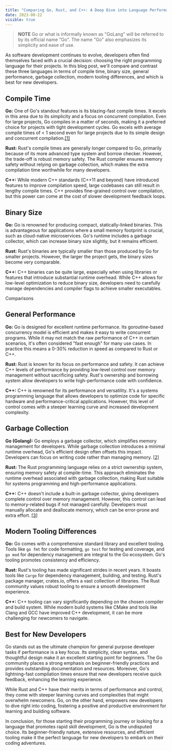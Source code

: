 ```yaml
---
title: "Comparing Go, Rust, and C++: A Deep Dive into Language Performance and Tooling"
date: 2023-08-22
visible: true
---
```


> **NOTE**
Go or what is informally known as "GoLang" will be referred to by its official name "Go". The name "Go" also emphasizes its simplicity and ease of use.

As software development continues to evolve, developers often find themselves faced with a crucial decision: choosing the right programming language for their projects. In this blog post, we'll compare and contrast these three languages in terms of compile time, binary size, general performance, garbage collection, modern tooling differences, and which is best for new developers.

## Compile Time

**Go:** One of Go's standout features is its blazing-fast compile times. It excels in this area due to its simplicity and a focus on concurrent compilation. Even for large projects, Go compiles in a matter of seconds, making it a preferred choice for projects with tight development cycles. Go excels with average compile times of < 1 second even for large projects due to its simple design and concurrent compilation.[[1]](https://benchmarksgame-team.pages.debian.net/benchmarksgame/fastest/rust-go.html)

**Rust:** Rust's compile times are generally longer compared to Go, primarily because of its more advanced type system and borrow checker. However, the trade-off is robust memory safety. The Rust compiler ensures memory safety without relying on garbage collection, which makes the extra compilation time worthwhile for many developers.

**C++:** While modern C++ standards (C++11 and beyond) have introduced features to improve compilation speed, large codebases can still result in lengthy compile times. C++ provides fine-grained control over compilation, but this power can come at the cost of slower development feedback loops.

## Binary Size

**Go:** Go is renowned for producing compact, statically-linked binaries. This is advantageous for applications where a small memory footprint is crucial, such as cloud-native microservices. Go's runtime includes a garbage collector, which can increase binary size slightly, but it remains efficient.

**Rust:** Rust's binaries are typically smaller than those produced by Go for smaller projects. However, the larger the project gets, the binary sizes become very comparable.

**C++:** C++ binaries can be quite large, especially when using libraries or features that introduce substantial runtime overhead. While C++ allows for low-level optimization to reduce binary size, developers need to carefully manage dependencies and compiler flags to achieve smaller executables.

Comparisons

## General Performance

**Go:** Go is designed for excellent runtime performance. Its goroutine-based concurrency model is efficient and makes it easy to write concurrent programs. While it may not match the raw performance of C++ in certain scenarios, it's often considered "fast enough" for many use cases. In practice this means a 0-30% reduction in speed as compared to Rust or C++.

**Rust:** Rust is known for its focus on performance and safety. It can achieve C++ levels of performance by providing low-level control over memory management without sacrificing safety. Rust's ownership and borrowing system allow developers to write high-performance code with confidence.

**C++:** C++ is renowned for its performance and versatility. It's a systems programming language that allows developers to optimize code for specific hardware and performance-critical applications. However, this level of control comes with a steeper learning curve and increased development complexity.

## Garbage Collection

**Go (Golang):** Go employs a garbage collector, which simplifies memory management for developers. While garbage collection introduces a minimal runtime overhead, Go's efficient design often offsets this impact. Developers can focus on writing code rather than managing memory. [[2]](https://tip.golang.org/doc/gc-guide)

**Rust:** The Rust programming language relies on a strict ownership system, ensuring memory safety at compile-time. This approach eliminates the runtime overhead associated with garbage collection, making Rust suitable for systems programming and high-performance applications.

**C++:** C++ doesn't include a built-in garbage collector, giving developers complete control over memory management. However, this control can lead to memory-related bugs if not managed carefully. Developers must manually allocate and deallocate memory, which can be error-prone and extra effort. [[3]](https://stackoverflow.com/questions/4687310/memory-allocation-in-c)

## Modern Tooling Differences

**Go:** Go comes with a comprehensive standard library and excellent tooling. Tools like `go fmt` for code formatting, `go test` for testing and coverage, and `go mod` for dependency management are integral to the Go ecosystem. Go's tooling promotes consistency and efficiency.

**Rust:** Rust's tooling has made significant strides in recent years. It boasts tools like `Cargo` for dependency management, building, and testing. Rust's package manager, crates.io, offers a vast collection of libraries. The Rust community values robust tooling to ensure a smooth development experience.

**C++:** C++ tooling can vary significantly depending on the chosen compiler and build system. While modern build systems like CMake and tools like Clang and GCC have improved C++ development, it can be more challenging for newcomers to navigate.

## Best for New Developers

Go stands out as the ultimate champion for general purpose developer tasks if performance is a key focus. Its simplicity, clean syntax, and thoughtful design make it an excellent starting point for beginners. The Go community places a strong emphasis on beginner-friendly practices and provides outstanding documentation and resources. Moreover, Go's lightning-fast compilation times ensure that new developers receive quick feedback, enhancing the learning experience.

While Rust and C++ have their merits in terms of performance and control, they come with steeper learning curves and complexities that might overwhelm newcomers. Go, on the other hand, empowers new developers to dive right into coding, fostering a positive and productive environment for learning and building software.

In conclusion, for those starting their programming journey or looking for a language that promotes rapid skill development, Go is the undisputed choice. Its beginner-friendly nature, extensive resources, and efficient tooling make it the perfect language for new developers to embark on their coding adventures.